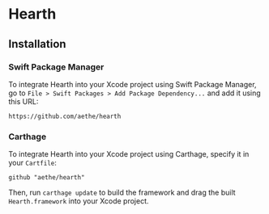 # Hearth

## Installation

### Swift Package Manager

To integrate Hearth into your Xcode project using Swift Package Manager, go to `File > Swift Packages > Add Package Dependency...` and add it using this URL:

```
https://github.com/aethe/hearth
```

### Carthage

To integrate Hearth into your Xcode project using Carthage, specify it in your `Cartfile`:

```
github "aethe/hearth"
```

Then, run `carthage update` to build the framework and drag the built `Hearth.framework` into your Xcode project.
